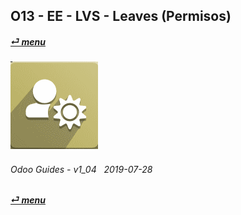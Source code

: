 ## O13 - EE - LVS - Leaves (Permisos)
#### [_&#x23CE; menu_](/en-uk/o13/ee/en-uk-o13-ee-guides-menu.md)  
### ![lvs](/doc/img/leaves.png)
	
###### Odoo Guides - v1_04 &nbsp; 2019-07-28  
**[_&#x23CE; menu_](/en-uk/o13/ee/en-uk-o13-ee-guides-menu.md)**  
